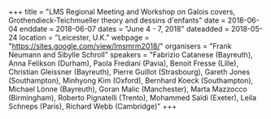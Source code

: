+++
title = "LMS Regional Meeting and Workshop on Galois covers, Grothendieck-Teichmueller theory and dessins d'enfants"
date = 2018-06-04
enddate = 2018-06-07
dates = "June 4 - 7, 2018"
dateadded = 2018-05-24
location = "Leicester, U.K."
webpage = "https://sites.google.com/view/lmsmrm2018/"
organisers = "Frank Neumann and Sibylle Schroll"
speakers = "Fabrizio Catanese (Bayreuth), Anna Felikson (Durham), Paola Frediani (Pavia), Benoit Fresse (Lille), Christian Gleissner (Bayreuth), Pierre Guillot (Strasbourg), Gareth Jones (Southampton), Minhyong Kim (Oxford), Bernhard Koeck (Southampton), Michael Lönne (Bayreuth), Goran Malic (Manchester), Marta Mazzocco (Birmingham), Roberto Pignatelli (Trento), Mohammed Saïdi (Exeter), Leila Schneps (Paris), Richard Webb (Cambridge)"
+++
